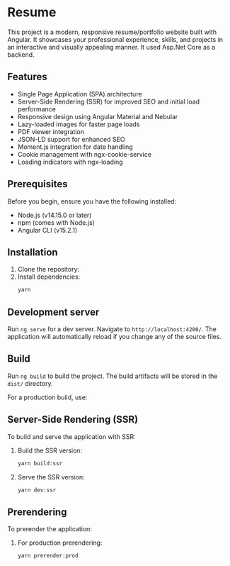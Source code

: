 # Resume

This project is a modern, responsive resume/portfolio website built with Angular. It showcases your professional experience, skills, and projects in an interactive and visually appealing manner.
It used Asp.Net Core as a backend.

## Features

- Single Page Application (SPA) architecture
- Server-Side Rendering (SSR) for improved SEO and initial load performance
- Responsive design using Angular Material and Nebular
- Lazy-loaded images for faster page loads
- PDF viewer integration
- JSON-LD support for enhanced SEO
- Moment.js integration for date handling
- Cookie management with ngx-cookie-service
- Loading indicators with ngx-loading

## Prerequisites

Before you begin, ensure you have the following installed:
- Node.js (v14.15.0 or later)
- npm (comes with Node.js)
- Angular CLI (v15.2.1)

## Installation

1. Clone the repository:
2. Install dependencies:
   ```bash
   yarn
   ```

## Development server

Run `ng serve` for a dev server. Navigate to `http://localhost:4200/`. The application will automatically reload if you change any of the source files.

## Build

Run `ng build` to build the project. The build artifacts will be stored in the `dist/` directory.

For a production build, use:


## Server-Side Rendering (SSR)

To build and serve the application with SSR:

1. Build the SSR version:
    ```bash
    yarn build:ssr
    ```
2. Serve the SSR version:
    ```bash
    yarn dev:ssr
    ```



## Prerendering

To prerender the application:

1. For production prerendering:
    ```bash 
   yarn prerender:prod
    ```
